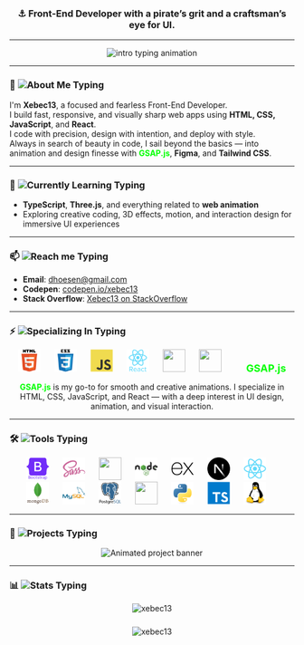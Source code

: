 <h3 align="center">⚓ Front-End Developer with a pirate’s grit and a craftsman’s eye for UI.</h3>

---

<p align="center">
  <img src="https://readme-typing-svg.demolab.com?font=Fira+Code&size=22&duration=2500&pause=800&color=00FF00&center=true&vCenter=true&width=600&lines=I'm+Xebec13!;Crafting+clean%2C+animated+and+responsive+UIs.;Fueled+by+React%2C+GSAP%2C+Tailwind+and+coffee." alt="intro typing animation" />
</p>

---

### 🧭 <img src="https://readme-typing-svg.demolab.com?font=Fira+Code&size=18&duration=2500&pause=1000&color=00FF00&width=300&lines=About+Me" alt="About Me Typing" />

I'm **Xebec13**, a focused and fearless Front-End Developer.  
I build fast, responsive, and visually sharp web apps using **HTML, CSS, JavaScript**, and **React**.  
I code with precision, design with intention, and deploy with style.  
Always in search of beauty in code, I sail beyond the basics — into animation and design finesse with **<span style="color:#00FF00;font-weight:bold;">GSAP.js</span>**, **Figma**, and **Tailwind CSS**.

---

### 🌱 <img src="https://readme-typing-svg.demolab.com?font=Fira+Code&size=18&duration=2500&pause=1000&color=00FF00&width=350&lines=Currently+Learning" alt="Currently Learning Typing" />

- **TypeScript**, **Three.js**, and everything related to **web animation**  
- Exploring creative coding, 3D effects, motion, and interaction design for immersive UI experiences

---

### 📫 <img src="https://readme-typing-svg.demolab.com?font=Fira+Code&size=18&duration=2500&pause=1000&color=00FF00&width=320&lines=Reach+Me" alt="Reach me Typing" />

- **Email**: dhoesen@gmail.com  
- **Codepen**: [codepen.io/xebec13](https://codepen.io/xebec13)  
- **Stack Overflow**: [Xebec13 on StackOverflow](https://stackoverflow.com/users/xebec13)

---

### ⚡ <img src="https://readme-typing-svg.demolab.com?font=Fira+Code&size=18&duration=2500&pause=1000&color=00FF00&width=340&lines=Specializing+In" alt="Specializing In Typing" />

<p align="center">
  <img src="https://raw.githubusercontent.com/devicons/devicon/master/icons/html5/html5-original-wordmark.svg" width="40" height="40" style="margin-right:20px;" />
  <img src="https://raw.githubusercontent.com/devicons/devicon/master/icons/css3/css3-original-wordmark.svg" width="40" height="40" style="margin-right:20px;" />
  <img src="https://raw.githubusercontent.com/devicons/devicon/master/icons/javascript/javascript-original.svg" width="40" height="40" style="margin-right:20px;" />
  <img src="https://raw.githubusercontent.com/devicons/devicon/master/icons/react/react-original-wordmark.svg" width="40" height="40" style="margin-right:20px;" />
  <img src="https://www.vectorlogo.zone/logos/tailwindcss/tailwindcss-icon.svg" width="40" height="40" style="margin-right:20px;" />
  <img src="https://www.vectorlogo.zone/logos/figma/figma-icon.svg" width="40" height="40" style="margin-right:20px;" />
  <span style="font-size:18px; margin-left:20px;"><strong style="color:#00FF00;">GSAP.js</strong></span>
</p>

<p align="center"><strong style="color:#00FF00">GSAP.js</strong> is my go-to for smooth and creative animations.  
I specialize in HTML, CSS, JavaScript, and React — with a deep interest in UI design, animation, and visual interaction.</p>

---

### 🛠️ <img src="https://readme-typing-svg.demolab.com?font=Fira+Code&size=18&duration=2500&pause=1000&color=00FF00&width=380&lines=Other+Tools+%26+Technologies" alt="Tools Typing" />

<p align="center">
  <img src="https://raw.githubusercontent.com/devicons/devicon/master/icons/bootstrap/bootstrap-plain-wordmark.svg" width="40" height="40" style="margin-right:20px;" />
  <img src="https://raw.githubusercontent.com/devicons/devicon/master/icons/sass/sass-original.svg" width="40" height="40" style="margin-right:20px;" />
  <img src="https://www.vectorlogo.zone/logos/git-scm/git-scm-icon.svg" width="40" height="40" style="margin-right:20px;" />
  <img src="https://raw.githubusercontent.com/devicons/devicon/master/icons/nodejs/nodejs-original-wordmark.svg" width="40" height="40" style="margin-right:20px;" />
  <img src="https://raw.githubusercontent.com/devicons/devicon/master/icons/express/express-original.svg" width="40" height="40" style="margin-right:20px;" />
  <img src="https://raw.githubusercontent.com/devicons/devicon/master/icons/nextjs/nextjs-original.svg" width="40" height="40" style="margin-right:20px;" />
  <img src="https://raw.githubusercontent.com/devicons/devicon/master/icons/react/react-original.svg" width="40" height="40" style="margin-right:20px;" />
  <img src="https://raw.githubusercontent.com/devicons/devicon/master/icons/mongodb/mongodb-original-wordmark.svg" width="40" height="40" style="margin-right:20px;" />
  <img src="https://raw.githubusercontent.com/devicons/devicon/master/icons/mysql/mysql-original-wordmark.svg" width="40" height="40" style="margin-right:20px;" />
  <img src="https://raw.githubusercontent.com/devicons/devicon/master/icons/postgresql/postgresql-original-wordmark.svg" width="40" height="40" style="margin-right:20px;" />
  <img src="https://www.vectorlogo.zone/logos/sqlite/sqlite-icon.svg" width="40" height="40" style="margin-right:20px;" />
  <img src="https://raw.githubusercontent.com/devicons/devicon/master/icons/python/python-original.svg" width="40" height="40" style="margin-right:20px;" />
  <img src="https://raw.githubusercontent.com/devicons/devicon/master/icons/typescript/typescript-original.svg" width="40" height="40" style="margin-right:20px;" />
  <img src="https://raw.githubusercontent.com/devicons/devicon/master/icons/linux/linux-original.svg" width="40" height="40" style="margin-right:20px;" />
</p>

---

### 💼 <img src="https://readme-typing-svg.demolab.com?font=Fira+Code&size=18&duration=2500&pause=1000&color=00FF00&width=280&lines=Projects+Coming+Soon..." alt="Projects Typing" />

<p align="center">
  <img src="https://readme-typing-svg.demolab.com?font=Fira+Code&duration=2500&pause=700&color=00FF00&center=true&width=435&lines=Future+portfolio+projects+coming+soon...;Stay+tuned+for+interactive+UI+magic!;3D,+motion+and+GSAP-powered+creations!" alt="Animated project banner" />
</p>

---

### 📊 <img src="https://readme-typing-svg.demolab.com?font=Fira+Code&size=18&duration=2500&pause=1000&color=00FF00&width=280&lines=GitHub+Stats" alt="Stats Typing" />

<p align="center">
  <img src="https://github-readme-stats.vercel.app/api/top-langs?username=xebec13&show_icons=true&locale=en&layout=compact" alt="xebec13" style="margin-bottom:10px;" />
</p>

<p align="center">
  <img src="https://github-readme-stats.vercel.app/api?username=xebec13&show_icons=true&locale=en" alt="xebec13" />
</p>
